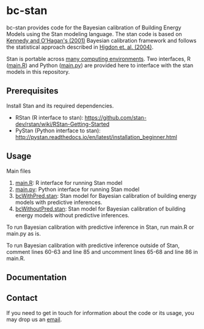# bc-stan

bc-stan provides code for the Bayesian calibration of Building Energy Models using the Stan modeling language. The stan code is based on [Kennedy and O'Hagan's (2001)](http://onlinelibrary.wiley.com/doi/10.1111/1467-9868.00294/abstract) Bayesian calibration framework and follows the statistical approach described in [Higdon et. al. (2004)](http://epubs.siam.org/doi/abs/10.1137/S1064827503426693).

Stan is portable across [many computing environments](http://mc-stan.org/users/interfaces/). Two interfaces, R ([main.R](https://github.com/adChong/bc-stan/blob/master/src/main.R)) and Python ([main.py](https://github.com/adChong/bc-stan/blob/master/src/main.py)) are provided here to interface with the stan models in this repository.

## Prerequisites

Install Stan and its required dependencies.
* RStan (R interface to stan): https://github.com/stan-dev/rstan/wiki/RStan-Getting-Started
* PyStan (Python interface to stan): http://pystan.readthedocs.io/en/latest/installation_beginner.html

## Usage

Main files
1. [main.R](https://github.com/adChong/bc-stan/blob/master/src/main.R): R interface for running Stan model
2. [main.py](https://github.com/adChong/bc-stan/blob/master/src/main.py): Python interface for running Stan model
3. [bcWithPred.stan](https://github.com/adChong/bc-stan/blob/master/src/bcWithPred.R): Stan model for Bayesian calibration of building energy models with predictive inferences.
4. [bcWithoutPred.stan](https://github.com/adChong/bc-stan/blob/master/src/bcWithoutPred.R): Stan model for Bayesian calibration of building energy models without predictive inferences.

To run Bayesian calibration with predictive inference in Stan, run main.R or main.py as is.

To run Bayesian calibration with predictive inference outside of Stan, comment lines 60-63 and line 85 and uncomment lines 65-68 and line 86 in main.R.

## Documentation

## Contact

If you need to get in touch for information about the code or its usage, you may drop us an [email](mailto:bdgczma@nus.edu.sg).






